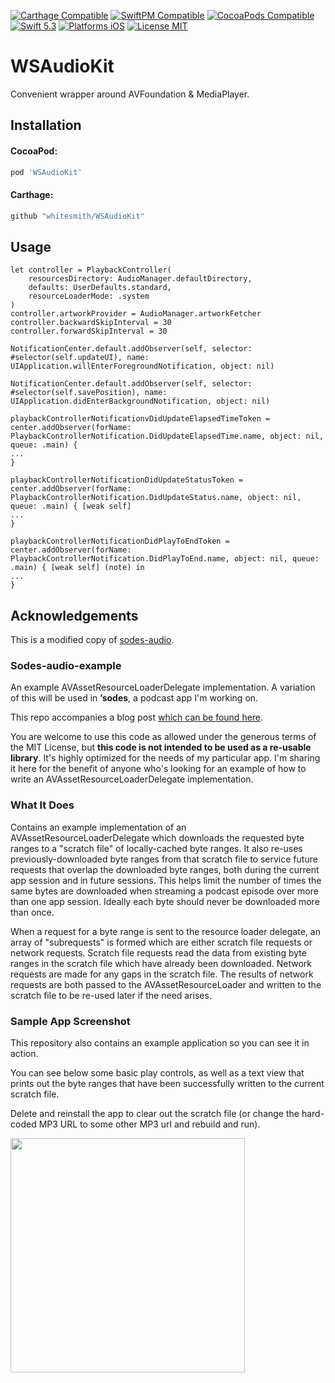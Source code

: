 [![Carthage Compatible](https://img.shields.io/badge/Carthage-Compatible-brightgreen.svg)](https://github.com/Carthage/Carthage)
[![SwiftPM Compatible](https://img.shields.io/badge/SwiftPM-Compatible-brightgreen.svg)](https://swift.org/package-manager)
[![CocoaPods Compatible](https://img.shields.io/cocoapods/v/WSAudioKit.svg?style=flat)](https://cocoapods.org/pods/WSAudioKit)
[![Swift 5.3](https://img.shields.io/badge/Swift-5.3-orange.svg?style=flat)](https://developer.apple.com/swift/)
[![Platforms iOS](https://img.shields.io/badge/Platforms-iOS-lightgray.svg?style=flat)](https://developer.apple.com/swift/)
[![License MIT](https://img.shields.io/badge/license-MIT-blue.svg?style=flat)](https://github.com/whitesmith/WSAudioKit/blob/master/LICENSE)

# WSAudioKit

Convenient wrapper around AVFoundation & MediaPlayer.

## Installation

#### CocoaPod:

```ruby
pod 'WSAudioKit'
```

#### Carthage:

```ruby
github "whitesmith/WSAudioKit"
```

## Usage

```
let controller = PlaybackController(
    resourcesDirectory: AudioManager.defaultDirectory,
    defaults: UserDefaults.standard,
    resourceLoaderMode: .system
)
controller.artworkProvider = AudioManager.artworkFetcher
controller.backwardSkipInterval = 30
controller.forwardSkipInterval = 30

NotificationCenter.default.addObserver(self, selector: #selector(self.updateUI), name: UIApplication.willEnterForegroundNotification, object: nil)

NotificationCenter.default.addObserver(self, selector: #selector(self.savePosition), name: UIApplication.didEnterBackgroundNotification, object: nil)

playbackControllerNotificationvDidUpdateElapsedTimeToken = center.addObserver(forName: PlaybackControllerNotification.DidUpdateElapsedTime.name, object: nil, queue: .main) {
...
}

playbackControllerNotificationDidUpdateStatusToken = center.addObserver(forName: PlaybackControllerNotification.DidUpdateStatus.name, object: nil, queue: .main) { [weak self]
...
}

playbackControllerNotificationDidPlayToEndToken = center.addObserver(forName: PlaybackControllerNotification.DidPlayToEnd.name, object: nil, queue: .main) { [weak self] (note) in
...
}
```

## Acknowledgements

This is a modified copy of [sodes-audio](https://github.com/jaredsinclair/sodes-audio-example).

### Sodes-audio-example

An example AVAssetResourceLoaderDelegate implementation. A variation of this will be used in **’sodes**, a podcast app I'm working on.

This repo accompanies a blog post [which can be found here](http://blog.jaredsinclair.com/post/149892449150/avassetresourceloaderdelegate).

You are welcome to use this code as allowed under the generous terms of the MIT License, but **this code is not intended to be used as a re-usable library**. It's highly optimized for the needs of my particular app. I'm sharing it here for the benefit of anyone who's looking for an example of how to write an AVAssetResourceLoaderDelegate implementation.

### What It Does

Contains an example implementation of an AVAssetResourceLoaderDelegate which downloads the requested byte ranges to a "scratch file" of locally-cached byte ranges. It also re-uses previously-downloaded byte ranges from that scratch file to service future requests that overlap the downloaded byte ranges, both during the current app session and in future sessions. This helps limit the number of times the same bytes are downloaded when streaming a podcast episode over more than one app session. Ideally each byte should never be downloaded more than once.

When a request for a byte range is sent to the resource loader delegate, an array of "subrequests" is formed which are either scratch file requests or network requests. Scratch file requests read the data from existing byte ranges in the scratch file which have already been downloaded. Network requests are made for any gaps in the scratch file. The results of network requests are both passed to the AVAssetResourceLoader and written to the scratch file to be re-used later if the need arises.

### Sample App Screenshot

This repository also contains an example application so you can see it in action.

You can see below some basic play controls, as well as a text view that prints out the byte ranges that have been successfully written to the current scratch file. 

Delete and reinstall the app to clear out the scratch file (or change the hard-coded MP3 URL to some other MP3 url and rebuild and run).

<img src="https://raw.githubusercontent.com/jaredsinclair/sodes-audio-example/master/screenshot.png" width="375">

